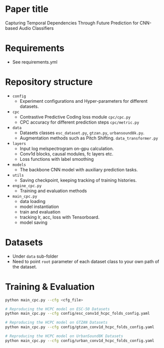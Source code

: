 # Paper title
Capturing Temporal Dependencies Through Future Prediction for CNN-based Audio Classifiers

# Requirements
* See requirements.yml

# Repository structure
* `config`
  * Experiment configurations and Hyper-parameters for different datasets.
* `cpc`
  * Contrastive Predictive Coding loss module `cpc/cpc.py`
  * CPC accuracy for different prediction steps `cpc/metric.py`
* `data`
  * Datasets classes `esc_dataset.py`, `gtzan.py`, `urbansound8k.py`.
  * Augmentation methods such as Pitch Shifting. `data_transformer.py`
* `layers`
  * Input log melspectrogram on-gpu calculation.
  * Conv1d blocks, causal modules, fc layers etc.
  * Loss functions with label smoothing
* `models`
  * The backbone CNN model with auxiliary prediction tasks.
* `utils`
  * Saving checkpoint, keeping tracking of training histories.
* `engine_cpc.py`
  * Training and evaluation methods
* `main_cpc.py`
  * data loading
  * model instantiation
  * train and evaluation
  * tracking lr, acc, loss with Tensorboard.
  * model saving
# Datasets
* Under `data` sub-folder
* Need to point `root` parameter of each dataset class to your own path of the dataset.

# Training & Evaluation
``` bash
python main_cpc.py --cfg <cfg_file>

# Reproducing the HCPC model on ESC-50 Datasets
python main_cpc.py --cfg config/esc_conv1d_hcpc_folds_config.yaml

# Reproducing the HCPC model on GTZAN Datasets
python main_cpc.py --cfg config/gtzan_conv1d_hcpc_folds_config.yaml

# Reproducing the HCPC model on UrbanSound8K Datasets
python main_cpc.py --cfg config/urban_conv1d_hcpc_folds_config.yaml

```


